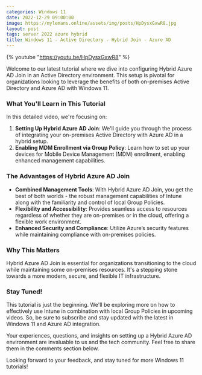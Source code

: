 ```yaml
---
categories: Windows 11
date: 2022-12-29 09:00:00
image: https://mylemans.online/assets/img/posts/HpDysxGxwR8.jpg
layout: post
tags: server 2022 azure hybrid
title: Windows 11 - Active Directory - Hybrid Join - Azure AD
---
```


{% youtube "https://youtu.be/HpDysxGxwR8" %}

Welcome to our latest tutorial where we dive into configuring Hybrid Azure AD Join in an Active Directory environment. This setup is pivotal for organizations looking to leverage the benefits of both on-premises Active Directory and Azure AD with Windows 11.

### What You'll Learn in This Tutorial

In this detailed video, we're focusing on:

1. **Setting Up Hybrid Azure AD Join**: We'll guide you through the process of integrating your on-premises Active Directory with Azure AD in a hybrid setup.
2. **Enabling MDM Enrollment via Group Policy**: Learn how to set up your devices for Mobile Device Management (MDM) enrollment, enabling enhanced management capabilities.

### The Advantages of Hybrid Azure AD Join

- **Combined Management Tools**: With Hybrid Azure AD Join, you get the best of both worlds - the robust management capabilities of Intune along with the familiarity and control of local Group Policies.
- **Flexibility and Accessibility**: Provides seamless access to resources regardless of whether they are on-premises or in the cloud, offering a flexible work environment.
- **Enhanced Security and Compliance**: Utilize Azure’s security features while maintaining compliance with on-premises policies.

### Why This Matters

Hybrid Azure AD Join is essential for organizations transitioning to the cloud while maintaining some on-premises resources. It's a stepping stone towards a more modern, secure, and flexible IT infrastructure.

### Stay Tuned!

This tutorial is just the beginning. We'll be exploring more on how to effectively use Intune in combination with local Group Policies in upcoming videos. So, be sure to subscribe and stay updated with the latest in Windows 11 and Azure AD integration.

Your experiences, questions, and insights on setting up a Hybrid Azure AD environment are invaluable to us and the tech community. Feel free to share them in the comments section below.

Looking forward to your feedback, and stay tuned for more Windows 11 tutorials!